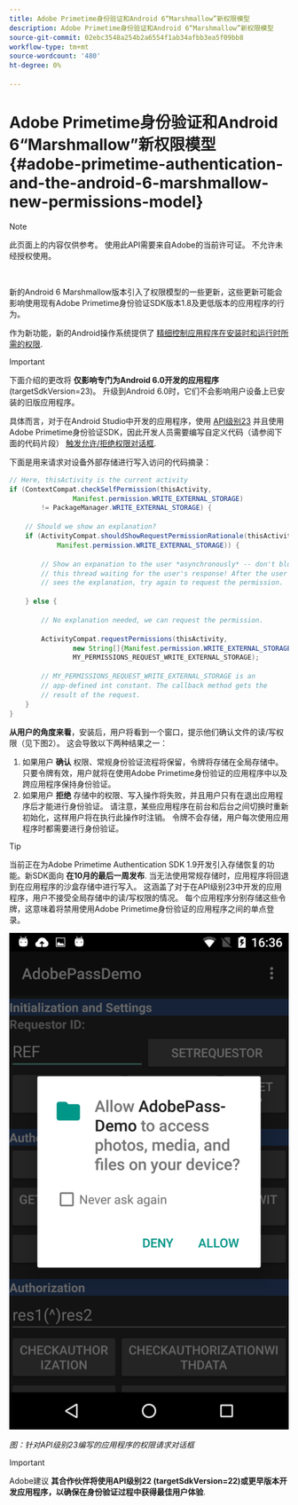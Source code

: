 ```yaml
---
title: Adobe Primetime身份验证和Android 6“Marshmallow”新权限模型
description: Adobe Primetime身份验证和Android 6“Marshmallow”新权限模型
source-git-commit: 02ebc3548a254b2a6554f1ab34afbb3ea5f09bb8
workflow-type: tm+mt
source-wordcount: '480'
ht-degree: 0%

---
```


# Adobe Primetime身份验证和Android 6“Marshmallow”新权限模型 {#adobe-primetime-authentication-and-the-android-6-marshmallow-new-permissions-model}

>[!NOTE]
>
>此页面上的内容仅供参考。 使用此API需要来自Adobe的当前许可证。 不允许未经授权使用。

</br>

新的Android 6 Marshmallow版本引入了权限模型的一些更新，这些更新可能会影响使用现有Adobe Primetime身份验证SDK版本1.8及更低版本的应用程序的行为。

作为新功能，新的Android操作系统提供了 [精细控制应用程序在安装时和运行时所需的权限](https://developer.android.com/about/versions/marshmallow/android-6.0-changes.html).

>[!IMPORTANT]
>
>下面介绍的更改将 **仅影响专门为Android 6.0开发的应用程序** (targetSdkVersion=23)。 升级到Android 6.0时，它们不会影响用户设备上已安装的旧版应用程序。


具体而言，对于在Android Studio中开发的应用程序，使用 [API级别23](http://developer.android.com/sdk/api_diff/23/changes.html) 并且使用Adobe Primetime身份验证SDK，因此开发人员需要编写自定义代码（请参阅下面的代码片段） [触发允许/拒绝权限对话框](https://developer.android.com/training/permissions/requesting.html).

下面是用来请求对设备外部存储进行写入访问的代码摘录：

```java
// Here, thisActivity is the current activity
if (ContextCompat.checkSelfPermission(thisActivity,
                Manifest.permission.WRITE_EXTERNAL_STORAGE)
        != PackageManager.WRITE_EXTERNAL_STORAGE) {

    // Should we show an explanation?
    if (ActivityCompat.shouldShowRequestPermissionRationale(thisActivity,
            Manifest.permission.WRITE_EXTERNAL_STORAGE)) {

        // Show an expanation to the user *asynchronously* -- don't block
        // this thread waiting for the user's response! After the user
        // sees the explanation, try again to request the permission.

    } else {

        // No explanation needed, we can request the permission.

        ActivityCompat.requestPermissions(thisActivity,
                new String[]{Manifest.permission.WRITE_EXTERNAL_STORAGE},
                MY_PERMISSIONS_REQUEST_WRITE_EXTERNAL_STORAGE);

        // MY_PERMISSIONS_REQUEST_WRITE_EXTERNAL_STORAGE is an
        // app-defined int constant. The callback method gets the
        // result of the request.
    }
}
```




**从用户的角度来看**，安装后，用户将看到一个窗口，提示他们确认文件的读/写权限（见下图2）。 这会导致以下两种结果之一：

1. 如果用户 **确认** 权限、常规身份验证流程将保留，令牌将存储在全局存储中。 只要令牌有效，用户就将在使用Adobe Primetime身份验证的应用程序中以及跨应用程序保持身份验证。
1. 如果用户 **拒绝** 存储中的权限、写入操作将失败，并且用户只有在退出应用程序后才能进行身份验证。 请注意，某些应用程序在前台和后台之间切换时重新初始化，这样用户将在执行此操作时注销。 令牌不会存储，用户每次使用应用程序时都需要进行身份验证。


>[!TIP]
>
>当前正在为Adobe Primetime Authentication SDK 1.9开发引入存储恢复的功能。新SDK面向 **在10月的最后一周发布**. 当无法使用常规存储时，应用程序将回退到在应用程序的沙盒存储中进行写入。 这涵盖了对于在API级别23中开发的应用程序，用户不接受全局存储中的读/写权限的情况。 每个应用程序分别存储这些令牌，这意味着将禁用使用Adobe Primetime身份验证的应用程序之间的单点登录。


![](assets/android-permissions-request.png)

*图：针对API级别23编写的应用程序的权限请求对话框*

>[!IMPORTANT]
>
> Adobe建议 **其合作伙伴将使用API级别22 (targetSdkVersion=22)或更早版本开发应用程序，以确保在身份验证过程中获得最佳用户体验**.

